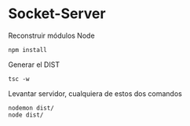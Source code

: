 # Socket-Server

Reconstruir módulos Node
```
npm install
```

Generar el DIST
```
tsc -w
```

Levantar servidor, cualquiera de estos dos comandos
```
nodemon dist/
node dist/
```
